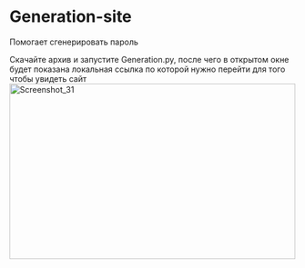 # Generation-site
Помогает сгенерировать пароль

Скачайте архив и запустите Generation.py, после чего в открытом окне будет показана локальная ссылка по которой нужно перейти для того чтобы увидеть сайт
<img width="502" height="309" alt="Screenshot_31" src="https://github.com/user-attachments/assets/3dd3d16f-d9d4-49fa-8bfb-12f14f9a56b6" />
